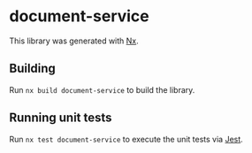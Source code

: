 # document-service

This library was generated with [Nx](https://nx.dev).

## Building

Run `nx build document-service` to build the library.

## Running unit tests

Run `nx test document-service` to execute the unit tests via [Jest](https://jestjs.io).
